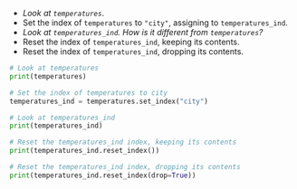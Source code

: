 - _Look at `temperatures`_.
- Set the index of `temperatures` to `"city"`, assigning to `temperatures_ind`.
- _Look at `temperatures_ind`. How is it different from `temperatures`?_
- Reset the index of `temperatures_ind`, keeping its contents.
- Reset the index of `temperatures_ind`, dropping its contents.
```Python
# Look at temperatures
print(temperatures)

# Set the index of temperatures to city
temperatures_ind = temperatures.set_index("city")

# Look at temperatures_ind
print(temperatures_ind)

# Reset the temperatures_ind index, keeping its contents
print(temperatures_ind.reset_index())

# Reset the temperatures_ind index, dropping its contents
print(temperatures_ind.reset_index(drop=True))
```

